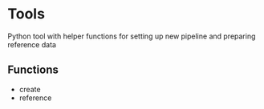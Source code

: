 # Tools

Python tool with helper functions for setting up new pipeline and preparing reference data

## Functions

* create
* reference
